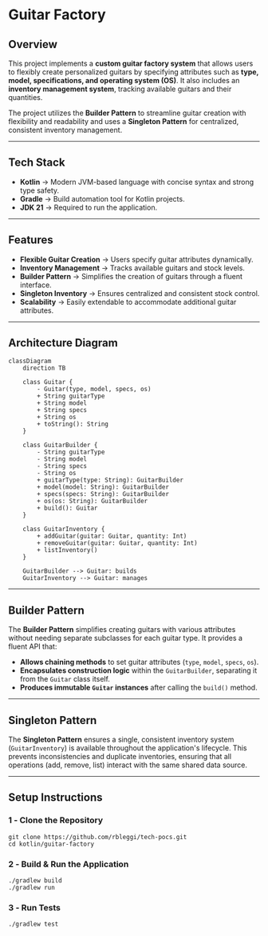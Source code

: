 # **Guitar Factory**

## **Overview**

This project implements a **custom guitar factory system** that allows users to flexibly create personalized guitars by specifying attributes such as **type, model, specifications, and operating system (OS)**. It also includes an **inventory management system**, tracking available guitars and their quantities.

The project utilizes the **Builder Pattern** to streamline guitar creation with flexibility and readability and uses a **Singleton Pattern** for centralized, consistent inventory management.

---

## **Tech Stack**

- **Kotlin** → Modern JVM-based language with concise syntax and strong type safety.
- **Gradle** → Build automation tool for Kotlin projects.
- **JDK 21** → Required to run the application.

---

## **Features**

- **Flexible Guitar Creation** → Users specify guitar attributes dynamically.
- **Inventory Management** → Tracks available guitars and stock levels.
- **Builder Pattern** → Simplifies the creation of guitars through a fluent interface.
- **Singleton Inventory** → Ensures centralized and consistent stock control.
- **Scalability** → Easily extendable to accommodate additional guitar attributes.

---

## **Architecture Diagram**

```mermaid
classDiagram
    direction TB

    class Guitar {
        - Guitar(type, model, specs, os)
        + String guitarType
        + String model
        + String specs
        + String os
        + toString(): String
    }

    class GuitarBuilder {
        - String guitarType
        - String model
        - String specs
        - String os
        + guitarType(type: String): GuitarBuilder
        + model(model: String): GuitarBuilder
        + specs(specs: String): GuitarBuilder
        + os(os: String): GuitarBuilder
        + build(): Guitar
    }

    class GuitarInventory {
        + addGuitar(guitar: Guitar, quantity: Int)
        + removeGuitar(guitar: Guitar, quantity: Int)
        + listInventory()
    }

    GuitarBuilder --> Guitar: builds
    GuitarInventory --> Guitar: manages
```

---

## **Builder Pattern**

The **Builder Pattern** simplifies creating guitars with various attributes without needing separate subclasses for each guitar type. It provides a fluent API that:

- **Allows chaining methods** to set guitar attributes (`type`, `model`, `specs`, `os`).
- **Encapsulates construction logic** within the `GuitarBuilder`, separating it from the `Guitar` class itself.
- **Produces immutable `Guitar` instances** after calling the `build()` method.

---

## **Singleton Pattern**

The **Singleton Pattern** ensures a single, consistent inventory system (`GuitarInventory`) is available throughout the application's lifecycle. This prevents inconsistencies and duplicate inventories, ensuring that all operations (add, remove, list) interact with the same shared data source.

---

## **Setup Instructions**

### **1️ - Clone the Repository**

```shell
git clone https://github.com/rbleggi/tech-pocs.git
cd kotlin/guitar-factory
```

### **2️ - Build & Run the Application**

```shell
./gradlew build
./gradlew run
```

### **3️ - Run Tests**

```shell
./gradlew test
```